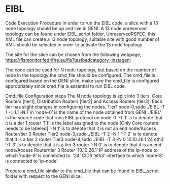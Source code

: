 # EIBL
Code Execution Procedure 
In order to run the EIBL code, a slice with a 13 node topology should be up and live in GENI. A 13 node unreserved topology can be found under EIBL_script folder, UnreservedRSPEC, this XML file can create a 13 node topology, suitable site with good number of VM’s should be selected in order to activate the 13 node topology. 

The site for the slice can be chosen from the following webpage,
https://flsmonitor.fed4fire.eu/fls?testbedcategory=instageni  

The code can be used for N node topology, but based on the number of node in the topology the cmd_file should be configured. The cmd_file is configured based on the GENI slice, make sure the cmd_file is configured appropriately since cmd_file is essential to run EIBL code.   

Cmd_file Configuration steps
The N node topology is split into 3 tiers, Core Routers [tier1], Distribution Routers [tier2] and Access Routers [tier3]. Each tier has slight changes in configuring the nodes,
Tier1
node-0,sudo ./EIBL -T 1 -L 1.1 -N 1 \n
‘node-0’ is the name of the node obtained from GENI
‘./EIBL’ is the source code that runs EIBL protocol on node-0
‘-T 1’ is to denote that it is a tier 1 router 
‘1.1’ is the label assigned to the node [Only Core routers needs to be labeled]
‘-N 1’ is to denote that it is not an end node/Access Router/tier 3 Router
Tier2 
node-3,sudo ./EIBL -T 2 -N 1
‘-T 2’ is to denote that it is a tier 2 router
Tier3
node-8,sudo ./EIBL -T 3 -N 0 10.10.26.1 24 eth3
‘-T 3’ is to denote that it is a tier 3 router
‘-N 0’ is to denote that it is an end node/Access Router/tier 3 Router
‘10.10.26.1’ IP address of the ip-node to which ‘node-8’ is connected to.
‘24’ CIDR 
‘eth3’ interface to which ‘node-8’ is connected to ‘ip-node’

Prepare a cmd_file similar to the cmd_file that can be found in EIBL_script folder with respect to the GENI slice. 
